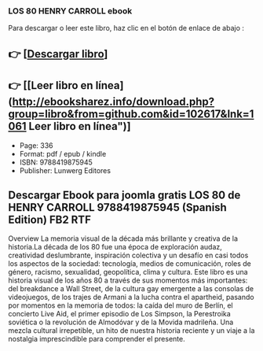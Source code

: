 ### LOS 80 HENRY CARROLL ebook

Para descargar o leer este libro, haz clic en el botón de enlace de abajo :

## 👉  [**[Descargar libro](http://ebooksharez.info/download.php?group=libro&from=github.com&id=102617&lnk=1061 "Descargar libro")**]

## 👉  [**[Leer libro en línea](http://ebooksharez.info/download.php?group=libro&from=github.com&id=102617&lnk=1061 Leer libro en línea")**]




* Page: 336
* Format: pdf / epub / kindle
* ISBN: 9788419875945
* Publisher: Lunwerg Editores

## Descargar Ebook para joomla gratis LOS 80 de HENRY CARROLL 9788419875945 (Spanish Edition) FB2 RTF

Overview
La memoria visual de la década más brillante y creativa de la historia.La década de los 80 fue una época de exploración audaz, creatividad deslumbrante, inspiración colectiva y un desafío en casi todos los aspectos de la sociedad: tecnología, medios de comunicación, roles de género, racismo, sexualidad, geopolítica, clima y cultura. Este libro es una historia visual de los años 80 a través de sus momentos más importantes: del breakdance a Wall Street, de la cultura gay emergente a las consolas de videojuegos, de los trajes de Armani a la lucha contra el apartheid, pasando por momentos en la memoria de todos: la caída del muro de Berlín, el concierto Live Aid, el primer episodio de Los Simpson, la Perestroika soviética o la revolución de Almodóvar y de la Movida madrileña. Una mezcla cultural irrepetible, un hito de nuestra historia reciente y un viaje a la nostalgia imprescindible para comprender el presente.



